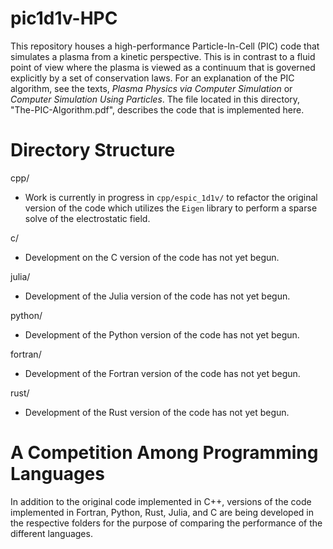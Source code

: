 # pic1d1v-HPC
This repository houses a high-performance Particle-In-Cell (PIC) code that simulates a plasma from a kinetic perspective. This is in contrast to a fluid point of view where the plasma is viewed as a continuum that is governed explicitly by a set of conservation laws. For an explanation of the PIC algorithm, see the texts, *Plasma Physics via Computer Simulation* or *Computer Simulation Using Particles*. The file located in this directory, "The-PIC-Algorithm.pdf", describes the code that is implemented here. 

# Directory Structure
cpp/
- Work is currently in progress in `cpp/espic_1d1v/` to refactor the original version of the code which utilizes the `Eigen` library to perform a sparse solve of the electrostatic field. 

c/
- Development on the C version of the code has not yet begun.

julia/
- Development of the Julia version of the code has not yet begun.

python/
- Development of the Python version of the code has not yet begun.

fortran/
- Development of the Fortran version of the code has not yet begun.

rust/ 
- Development of the Rust version of the code has not yet begun.

# A Competition Among Programming Languages 
In addition to the original code implemented in C++, versions of the code implemented in Fortran, Python, Rust, Julia, and C are being developed in the respective folders for the purpose of comparing the performance of the different languages. 